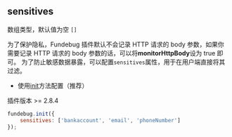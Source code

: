 ## sensitives

数组类型，默认值为空 `[]`

为了保护隐私，Fundebug 插件默认不会记录 HTTP 请求的 body 参数，如果你需要记录 HTTP 请求的 body 参数的话，可以将**monitorHttpBody**设为 true 即可。
为了防止敏感数据暴露，可以配置`sensitives`属性，用于在用户端直接将其过滤。

-   使用[init](../api/init.md)方法配置（推荐）

插件版本 >= 2.8.4

```js
fundebug.init({
    sensitives: ['bankaccount', 'email', 'phoneNumber']
});
```
